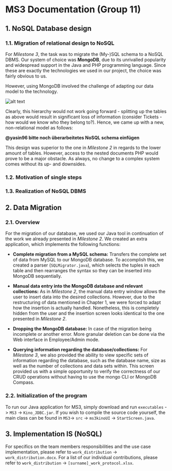 # MS3 Documentation (Group 11)

## 1. NoSQL Database design
### 1.1. Migration of relational design to NoSQL
For _Milestone 3_, the task was to migrate the (My-)SQL schema to a NoSQL DBMS. Our system of choice was **MongoDB**, due to its unrivalled popularity and widespread support in the Java and PHP programming language. Since these are exactly the technologies we used in our project, the choice was fairly obvious to us.

However, using MongoDB involved the challenge of adapting our data model to the technology.

![alt text](https://github.com/utzn42/IMSE-WS2018/blob/master/readme_extras/ms2_rm.jpeg "Milestone 2 relational model")

Clearly, this hierarchy would not work going forward - splitting up the tables as above would result in significant loss of information (consider Tickets - how would we know who they belong to?). Hence, we came up with a new, non-relational model as follows:

**@yasin96 bitte noch überarbeitetes NoSQL schema einfügen**

This design was superior to the one in _Milestone 2_ in regards to the lower amount of tables. However, access to the nested documents PHP would prove to be a major obstacle. As always, no change to a complex system comes without its up- and downsides. 

### 1.2. Motivation of single steps

### 1.3. Realization of NoSQL DBMS

## 2. Data Migration
### 2.1. Overview
For the migration of our database, we used our Java tool in continuation of the work we already presented in _Milestone 2_. We created an extra application, which implements the following functions:

+ **Complete migration from a MySQL schema:** Transfers the complete set of data from MySQL to our MongoDB database. To accomplish this, we created a parser (`SQLMigrator.java`), which selects the tuples in each table and then rearranges the syntax so they can be inserted into MongoDB sequentially.

+ **Manual data entry into the MongoDB database and relevant collections:**  As in _Milestone 2_, the manual data entry window allows the user to insert data into the desired collections. However, due to the restructuring of data mentioned in Chapter 1, we were forced to adapt how the insertion is actually handled. Nonetheless, this is completely hidden from the user and the insertion screen looks identical to the one presented in _Milestone 2_. 

+ **Dropping the MongoDB database:** In case of the migration being incomplete or another error. More granular deletion can be done via the Web interface in Employee/Admin mode.

+ **Querying information regarding the database/collections:** For _Milestone 3_, we also provided the ability to view specific sets of information regarding the database, such as the database name, size as well as the number of collections and data sets within. This screen provided us with a simple opportunity to verify the correctness of our CRUD operations without having to use the mongo CLI or MongoDB Compass.

### 2.2. Initialization of the program
To run our Java application for MS3, simply download and run `executables` -> `MS3` -> `Kino_JDBC.jar`. If you wish to compile the source code yourself, the main class can be found in `MS3`-> `src` -> `ms3kinoUI` -> `StartScreen.java`.

## 3. Implementation IS (NoSQL)
For specifics on the team members responsibilities and the use case implementation, please refer to `work_distribution` -> `work_distribution.docx`. For a list of our individual contributions, please refer to `work_distribution` -> `[surname]_work_protocol.xlsx`.
